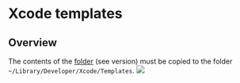 # Xcode templates

## Overview

The contents of the [folder](/Templates) (see version) must be copied to the folder `~/Library/Developer/Xcode/Templates`. 
![](templates_screenshot)
<!--![](/Images/templates_screenshot.png)-->

